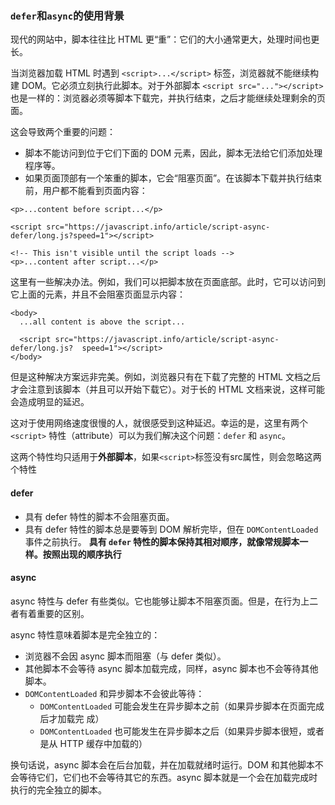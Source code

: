 ### `defer`和`async`的使用背景
  现代的网站中，脚本往往比 HTML 更“重”：它们的大小通常更大，处理时间也更长。

  当浏览器加载 HTML 时遇到 `<script>...</script>` 标签，浏览器就不能继续构建 DOM。它必须立刻执行此脚本。对于外部脚本 `<script src="..."></script>` 也是一样的：浏览器必须等脚本下载完，并执行结束，之后才能继续处理剩余的页面。

  这会导致两个重要的问题：
  * 脚本不能访问到位于它们下面的 DOM 元素，因此，脚本无法给它们添加处理程序等。
  * 如果页面顶部有一个笨重的脚本，它会“阻塞页面”。在该脚本下载并执行结束前，用户都不能看到页面内容：
  ```
  <p>...content before script...</p>

  <script src="https://javascript.info/article/script-async-defer/long.js?speed=1"></script>

  <!-- This isn't visible until the script loads -->
  <p>...content after script...</p>
  ```
  这里有一些解决办法。例如，我们可以把脚本放在页面底部。此时，它可以访问到它上面的元素，并且不会阻塞页面显示内容：
  ```
  <body>
    ...all content is above the script...
  
    <script src="https://javascript.info/article/script-async-defer/long.js?  speed=1"></script>
  </body>
  ```
  但是这种解决方案远非完美。例如，浏览器只有在下载了完整的 HTML 文档之后才会注意到该脚本（并且可以开始下载它）。对于长的 HTML 文档来说，这样可能会造成明显的延迟。

  这对于使用网络速度很慢的人，就很感受到这种延迟。幸运的是，这里有两个 `<script>` 特性（attribute）可以为我们解决这个问题：`defer` 和 `async`。

 这两个特性均只适用于**外部脚本**，如果`<script>`标签没有src属性，则会忽略这两个特性

#### defer
 * 具有 defer 特性的脚本不会阻塞页面。
 * 具有 defer 特性的脚本总是要等到 DOM 解析完毕，但在 `DOMContentLoaded` 事件之前执行。
 **具有 `defer` 特性的脚本保持其相对顺序，就像常规脚本一样。按照出现的顺序执行**


#### async
  async 特性与 defer 有些类似。它也能够让脚本不阻塞页面。但是，在行为上二者有着重要的区别。

  async 特性意味着脚本是完全独立的：
  * 浏览器不会因 async 脚本而阻塞（与 defer 类似）。
  * 其他脚本不会等待 async 脚本加载完成，同样，async 脚本也不会等待其他脚本。
  * `DOMContentLoaded` 和异步脚本不会彼此等待：
    * `DOMContentLoaded` 可能会发生在异步脚本之前（如果异步脚本在页面完成后才加载完  成）
    * `DOMContentLoaded` 也可能发生在异步脚本之后（如果异步脚本很短，或者是从   HTTP 缓存中加载的） 
   
   换句话说，async 脚本会在后台加载，并在加载就绪时运行。DOM 和其他脚本不会等待它们，它们也不会等待其它的东西。async 脚本就是一个会在加载完成时执行的完全独立的脚本。